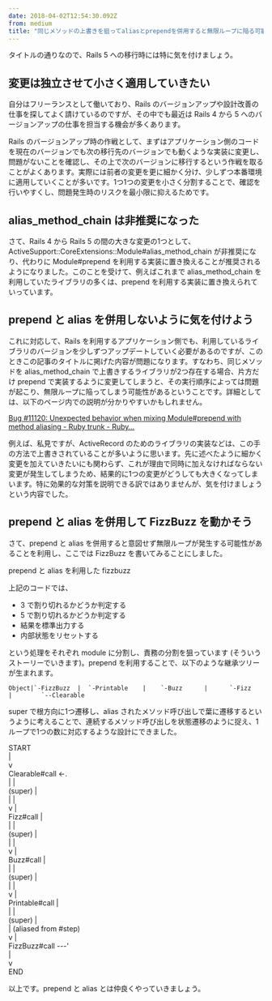 ```yaml
---
date: 2018-04-02T12:54:30.092Z
from: medium
title: "同じメソッドの上書きを狙ってaliasとprependを併用すると無限ループに陥る可能性がある"
---
```


タイトルの通りなので、Rails 5 への移行時には特に気を付けましょう。

## 変更は独立させて小さく適用していきたい

自分はフリーランスとして働いており、Rails のバージョンアップや設計改善の仕事を探してよく請けているのですが、その中でも最近は Rails 4 から 5 へのバージョンアップの仕事を担当する機会が多くあります。

Rails のバージョンアップ時の作戦として、まずはアプリケーション側のコードを現在のバージョンでも次の移行先のバージョンでも動くような実装に変更し、問題がないことを確認し、その上で次のバージョンに移行するという作戦を取ることがよくあります。実際には前者の変更を更に細かく分け、少しずつ本番環境に適用していくことが多いです。1つ1つの変更を小さく分割することで、確認を行いやすくし、問題発生時のリスクを最小限に抑えるためです。

## alias\_method\_chain は非推奨になった

さて、Rails 4 から Rails 5 の間の大きな変更の1つとして、ActiveSupport::CoreExtensions::Module#alias\_method\_chain が非推奨になり、代わりに Module#prepend を利用する実装に置き換えることが推奨されるようになりました。このことを受けて、例えばこれまで alias\_method\_chain を利用していたライブラリの多くは、prepend を利用する実装に置き換えられていっています。

## prepend と alias を併用しないように気を付けよう

これに対応して、Rails を利用するアプリケーション側でも、利用しているライブラリのバージョンを少しずつアップデートしていく必要があるのですが、このときこの記事のタイトルに掲げた内容が問題になります。すなわち、同じメソッドを alias\_method\_chain で上書きするライブラリが2つ存在する場合、片方だけ prepend で実装するように変更してしまうと、その実行順序によっては問題が起こり、無限ループに陥ってしまう可能性があるということです。詳細としては、以下のページ内での説明が分かりやすいかもしれません。

[Bug #11120: Unexpected behavior when mixing Module#prepend with method aliasing - Ruby trunk - Ruby…](https://bugs.ruby-lang.org/issues/11120)

例えば、私見ですが、ActiveRecord のためのライブラリの実装などは、この手の方法で上書きされていることが多いように思います。先に述べたように細かく変更を加えていきたいにも関わらず、これが理由で同時に加えなければならない変更が発生してしまうため、結果的に1つの変更がどうしても大きくなってしまいます。特に効果的な対策を説明できる訳ではありませんが、気を付けましょうという内容でした。

## prepend と alias を併用して FizzBuzz を動かそう

さて、prepend と alias を併用すると意図せず無限ループが発生する可能性があることを利用し、ここでは FizzBuzz を書いてみることにしました。

prepend と alias を利用した fizzbuzz

上記のコードでは、

*   3 で割り切れるかどうか判定する
*   5 で割り切れるかどうか判定する
*   結果を標準出力する
*   内部状態をリセットする

という処理をそれぞれ module に分割し、責務の分割を狙っています (そういうストーリーでいきます)。prepend を利用することで、以下のような継承ツリーが生まれます。

```
Object|`-FizzBuzz  |  `-Printable    |    `-Buzz      |      `-Fizz        |        `--Clearable
```

super で根方向に1つ遷移し、alias されたメソッド呼び出しで葉に遷移するというように考えることで、連続するメソッド呼び出しを状態遷移のように捉え、1ループで1つの数に対応するような設計にできました。

START  
|  
v  
Clearable#call <-.  
|                |  
(super)          |  
|                |  
v                |  
Fizz#call        |  
|                |  
(super)          |  
|                |  
v                |  
Buzz#call        |  
|                |  
(super)          |  
|                |  
v                |  
Printable#call   |  
|                |  
(super)          |  
|        (aliased from #step)  
v                |  
FizzBuzz#call ---'  
|  
v  
END

以上です。prepend と alias とは仲良くやっていきましょう。
